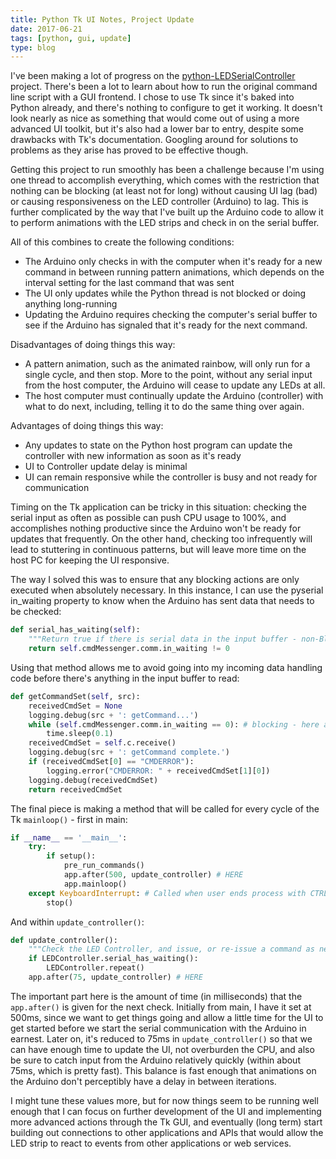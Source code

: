```yaml
---
title: Python Tk UI Notes, Project Update
date: 2017-06-21
tags: [python, gui, update]
type: blog
---
```

I've been making a lot of progress on the [python-LEDSerialController](https://github.com/shadowimmage/python-LEDSerialController) project. There's been a lot to learn about how to run the original command line script with a GUI frontend. I chose to use Tk since it's baked into Python already, and there's nothing to configure to get it working. It doesn't look nearly as nice as something that would come out of using a more advanced UI toolkit, but it's also had a lower bar to entry, despite some drawbacks with Tk's documentation. Googling around for solutions to problems as they arise has proved to be effective though.

Getting this project to run smoothly has been a challenge because I'm using one thread to accomplish everything, which comes with the restriction that nothing can be blocking (at least not for long) without causing UI lag (bad) or causing responsiveness on the LED controller (Arduino) to lag. This is further complicated by the way that I've built up the Arduino code to allow it to perform animations with the LED strips and check in on the serial buffer.

All of this combines to create the following conditions:
- The Arduino only checks in with the computer when it's ready for a new command in between running pattern animations, which depends on the interval setting for the last command that was sent
- The UI only updates while the Python thread is not blocked or doing anything long-running
- Updating the Arduino requires checking the computer's serial buffer to see if the Arduino has signaled that it's ready for the next command.

Disadvantages of doing things this way:
- A pattern animation, such as the animated rainbow, will only run for a single cycle, and then stop. More to the point, without any serial input from the host computer, the Arduino will cease to update any LEDs at all.
- The host computer must continually update the Arduino (controller) with what to do next, including, telling it to do the same thing over again.

Advantages of doing things this way:
- Any updates to state on the Python host program can update the controller with new information as soon as it's ready
- UI to Controller update delay is minimal
- UI can remain responsive while the controller is busy and not ready for communication

Timing on the Tk application can be tricky in this situation: checking the serial input as often as possible can push CPU usage to 100%, and accomplishes nothing productive since the Arduino won't be ready for updates that frequently. On the other hand, checking too infrequently will lead to stuttering in continuous patterns, but will leave more time on the host PC for keeping the UI responsive.

The way I solved this was to ensure that any blocking actions are only executed when absolutely necessary. In this instance, I can use the pyserial in_waiting property to know when the Arduino has sent data that needs to be checked:
```python
def serial_has_waiting(self):
    """Return true if there is serial data in the input buffer - non-Blocking"""
    return self.cmdMessenger.comm.in_waiting != 0
```
Using that method allows me to avoid going into my incoming data handling code before there's anything in the input buffer to read:
```python
def getCommandSet(self, src):
    receivedCmdSet = None
    logging.debug(src + ': getCommand...')
    while (self.cmdMessenger.comm.in_waiting == 0): # blocking - here as a final check before self.c.receive()
        time.sleep(0.1)
    receivedCmdSet = self.c.receive()
    logging.debug(src + ': getCommand complete.')
    if (receivedCmdSet[0] == "CMDERROR"):
        logging.error("CMDERROR: " + receivedCmdSet[1][0])
    logging.debug(receivedCmdSet)
    return receivedCmdSet
```
The final piece is making a method that will be called for every cycle of the Tk `mainloop()` - first in main:
```python
if __name__ == '__main__':
    try:
        if setup():
            pre_run_commands()
            app.after(500, update_controller) # HERE
            app.mainloop()
    except KeyboardInterrupt: # Called when user ends process with CTRL+C
        stop()
```
And within `update_controller()`:
```python
def update_controller():
    """Check the LED Controller, and issue, or re-issue a command as needed"""
    if LEDController.serial_has_waiting():
        LEDController.repeat()
    app.after(75, update_controller) # HERE
```
The important part here is the amount of time (in milliseconds) that the `app.after()` is given for the next check. Initially from main, I have it set at 500ms, since we want to get things going and allow a little time for the UI to get started before we start the serial communication with the Arduino in earnest. Later on, it's reduced to 75ms in `update_controller()` so that we can have enough time to update the UI, not overburden the CPU, and also be sure to catch input from the Arduino relatively quickly (within about 75ms, which is pretty fast). This balance is fast enough that animations on the Arduino don't perceptibly have a delay in between iterations.

I might tune these values more, but for now things seem to be running well enough that I can focus on further development of the UI and implementing more advanced actions through the Tk GUI, and eventually (long term) start building out connections to other applications and APIs that would allow the LED strip to react to events from other applications or web services.